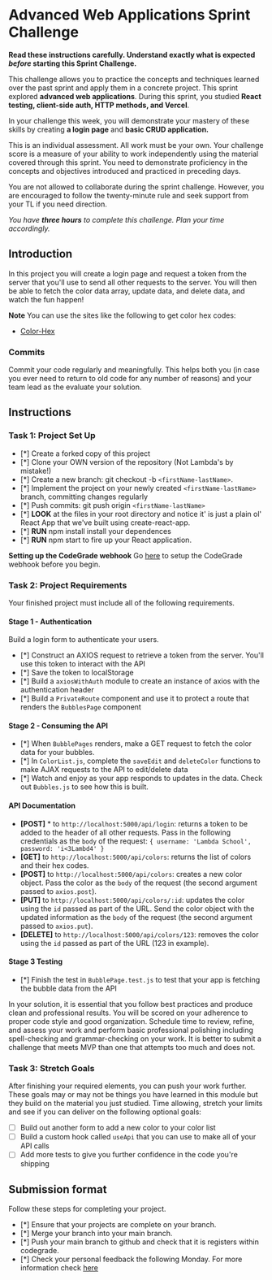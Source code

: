 # Advanced Web Applications Sprint Challenge

**Read these instructions carefully. Understand exactly what is expected _before_ starting this Sprint Challenge.**

This challenge allows you to practice the concepts and techniques learned over the past sprint and apply them in a concrete project. This sprint explored **advanced web applications**. During this sprint, you studied **React testing, client-side auth, HTTP methods, and Vercel**. 

In your challenge this week, you will demonstrate your mastery of these skills by creating **a login page** and **basic CRUD application.**

This is an individual assessment. All work must be your own. Your challenge score is a measure of your ability to work independently using the material covered through this sprint. You need to demonstrate proficiency in the concepts and objectives introduced and practiced in preceding days.

You are not allowed to collaborate during the sprint challenge. However, you are encouraged to follow the twenty-minute rule and seek support from your TL if you need direction. 

_You have **three hours** to complete this challenge. Plan your time accordingly._


## Introduction

In this project you will create a login page and request a token from the server that you'll use to send all other requests to the server. You will then be able to fetch the color data array, update data, and delete data, and watch the fun happen!

**Note** You can use the sites like the following to get color hex codes:

* [Color-Hex](https://www.color-hex.com/)

### Commits

Commit your code regularly and meaningfully. This helps both you (in case you ever need to return to old code for any number of reasons) and your team lead as the evaluate your solution.

## Instructions

### Task 1: Project Set Up

- [*] Create a forked copy of this project
- [*] Clone your OWN version of the repository (Not Lambda's by mistake!)
- [*] Create a new branch: git checkout -b `<firstName-lastName>`.
- [*] Implement the project on your newly created `<firstName-lastName>` branch, committing changes regularly
- [*] Push commits: git push origin `<firstName-lastName>`
 - [*] **LOOK** at the files in your root directory and notice it' is just a plain ol' React App that we've built using create-react-app.
 - [*] **RUN** npm install install your dependences
 - [*] **RUN** npm start to fire up your React application.

 **Setting up the CodeGrade webhook**
Go [here](./CodeGrade-webhook.md) to setup the CodeGrade webhook before you begin.


### Task 2: Project Requirements
Your finished project must include all of the following requirements.

#### Stage 1 - Authentication
Build a login form to authenticate your users.

- [*] Construct an AXIOS request to retrieve a token from the server. You'll use this token to interact with the API
- [*] Save the token to localStorage
- [*] Build a `axiosWithAuth` module to create an instance of axios with the authentication header
- [*] Build a `PrivateRoute` component and use it to protect a route that renders the `BubblesPage` component

#### Stage 2 - Consuming the API

- [*] When `BubblePages` renders, make a GET request to fetch the color data for your bubbles.
- [*] In `ColorList.js`, complete the `saveEdit` and `deleteColor` functions to make AJAX requests to the API to edit/delete data
- [*] Watch and enjoy as your app responds to updates in the data. Check out `Bubbles.js` to see how this is built.

#### API Documentation

  * **[POST]** * to `http://localhost:5000/api/login`: returns a token to be added to the header of all other requests. Pass in the following credentials as the `body` of the request: `{ username: 'Lambda School', password: 'i<3Lambd4' }`
  * **[GET]** to `http://localhost:5000/api/colors`: returns the list of colors and their hex codes.
  * **[POST]** to `http://localhost:5000/api/colors`: creates a new color object. Pass the color as the `body` of the request (the second argument passed to `axios.post`).
  * **[PUT]** to `http://localhost:5000/api/colors/:id`: updates the color using the `id` passed as part of the URL. Send the color object with the updated information as the `body` of the request (the second argument passed to `axios.put`).
  * **[DELETE]** to `http://localhost:5000/api/colors/123`: removes the color using the `id` passed as part of the URL (123 in example).

#### Stage 3 Testing
- [*] Finish the test in `BubblePage.test.js` to test that your app is fetching the bubble data from the API

In your solution, it is essential that you follow best practices and produce clean and professional results. You will be scored on your adherence to proper code style and good organization. Schedule time to review, refine, and assess your work and perform basic professional polishing including spell-checking and grammar-checking on your work. It is better to submit a challenge that meets MVP than one that attempts too much and does not.

### Task 3: Stretch Goals 

After finishing your required elements, you can push your work further. These goals may or may not be things you have learned in this module but they build on the material you just studied. Time allowing, stretch your limits and see if you can deliver on the following optional goals:

* [ ] Build out another form to add a new color to your color list
* [ ] Build a custom hook called `useApi` that you can use to make all of your API calls
* [ ] Add more tests to give you further confidence in the code you're shipping

## Submission format

Follow these steps for completing your project.

- [*] Ensure that your projects are complete on your <firstName-lastName> branch.
- [*] Merge your <firstName-lastName> branch into your main branch.
- [*] Push your main branch to github and check that it is registers within codegrade.
- [*] Check your personal feedback the following Monday. For more information check [here](https://www.notion.so/lambdaschool/How-to-View-Feedback-in-CodeGrade-Student-facing-c5147cee220c4044a25de28bcb6bb54a)